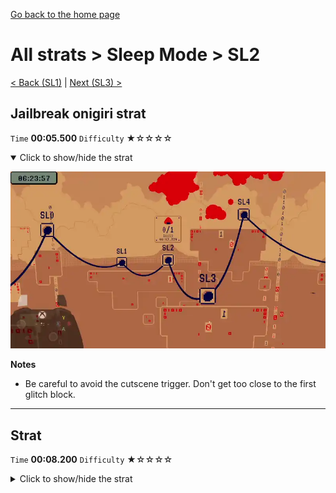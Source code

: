 [Go back to the home page](https://github.com/Doublevil/scbspeedrun)

# All strats > Sleep Mode > SL2

[< Back (SL1)](https://github.com/Doublevil/scbspeedrun/blob/main/levels/all_lvl/sl/SL1.md) | [Next (SL3) >](https://github.com/Doublevil/scbspeedrun/blob/main/levels/all_lvl/sl/SL3.md)

## Jailbreak onigiri strat

`Time` **00:05.500** `Difficulty` ★☆☆☆☆
<details open>
  <summary>Click to show/hide the strat</summary>

  [![Strat animation](https://github.com/Doublevil/scbspeedrun/blob/main/media/levels/sl/SL2_JailbreakOnigiri.webp)](https://github.com/Doublevil/scbspeedrun/blob/main/media/levels/sl/SL2_JailbreakOnigiri.mp4?raw=true)

  **Notes**
  - Be careful to avoid the cutscene trigger. Don't get too close to the first glitch block.
</details>

---
## Strat

`Time` **00:08.200** `Difficulty` ★☆☆☆☆
<details>
  <summary>Click to show/hide the strat</summary>

  [![Strat animation](https://github.com/Doublevil/scbspeedrun/blob/main/media/levels/sl/SL2_Strat.webp)](https://github.com/Doublevil/scbspeedrun/blob/main/media/levels/sl/SL2_Strat.mp4?raw=true)
</details>
